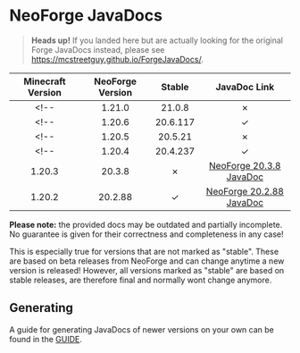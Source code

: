 # NeoForge JavaDocs

> **Heads up!** If you landed here but are actually looking for the original Forge JavaDocs instead, please see <https://mcstreetguy.github.io/ForgeJavaDocs/>.

| **Minecraft Version** | **NeoForge Version** | **Stable** | **JavaDoc Link** |
|:---:|:---:|:---:|:---:|
<!-- | 1.21.0 | 21.0.8 | ✗ | [NeoForge 21.0.8 JavaDoc](https://mcstreetguy.github.io/NeoForgeJavaDocs/1.21.0-21.0.8/) | -->
<!-- | 1.20.6 | 20.6.117 | ✓ | [NeoForge 20.6.117 JavaDoc](https://mcstreetguy.github.io/NeoForgeJavaDocs/1.20.6-20.6.117/) | -->
<!-- | 1.20.5 | 20.5.21 | ✗ | [NeoForge 20.5.21 JavaDoc](https://mcstreetguy.github.io/NeoForgeJavaDocs/1.20.5-20.5.21/) | -->
<!-- | 1.20.4 | 20.4.237 | ✓ | [NeoForge 20.4.237 JavaDoc](https://mcstreetguy.github.io/NeoForgeJavaDocs/1.20.4-20.4.237/) | -->
| 1.20.3 | 20.3.8 | ✗ | [NeoForge 20.3.8 JavaDoc](https://mcstreetguy.github.io/NeoForgeJavaDocs/1.20.3-20.3.8/) |
| 1.20.2 | 20.2.88 | ✓ | [NeoForge 20.2.88 JavaDoc](https://mcstreetguy.github.io/NeoForgeJavaDocs/1.20.2-20.2.88/) |

**Please note:** the provided docs may be outdated and partially incomplete.  
No guarantee is given for their correctness and completeness in any case!

This is especially true for versions that are not marked as "stable".
These are based on beta releases from NeoForge and can change anytime a new
version is released! However, all versions marked as "stable" are based on
stable releases, are therefore final and normally wont change anymore.

## Generating

A guide for generating JavaDocs of newer versions on your own can be found in the [GUIDE](/GUIDE.md).
